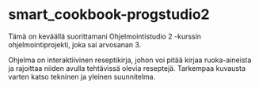 # smart_cookbook-progstudio2

Tämä on keväällä suorittamani Ohjelmointistudio 2 -kurssin ohjelmointiprojekti, joka sai arvosanan 3.

Ohjelma on interaktiivinen reseptikirja, johon voi pitää kirjaa ruoka-aineista ja rajoittaa niiden avulla
tehtävissä olevia reseptejä. Tarkempaa kuvausta varten katso tekninen ja yleinen suunnitelma.
